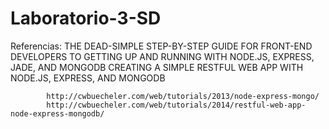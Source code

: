 # Laboratorio-3-SD

 Referencias: 
 			THE DEAD-SIMPLE STEP-BY-STEP GUIDE FOR FRONT-END DEVELOPERS TO GETTING UP AND RUNNING WITH NODE.JS, EXPRESS, JADE, AND MONGODB
 			CREATING A SIMPLE RESTFUL WEB APP WITH NODE.JS, EXPRESS, AND MONGODB

 			http://cwbuecheler.com/web/tutorials/2013/node-express-mongo/
 			http://cwbuecheler.com/web/tutorials/2014/restful-web-app-node-express-mongodb/
